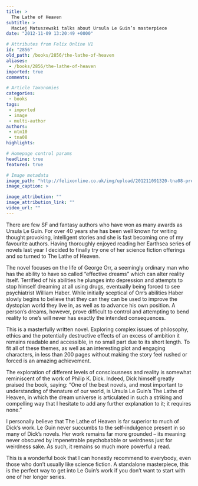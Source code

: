 ```yaml
---
title: >
  The Lathe of Heaven
subtitle: >
  Maciej Matuszewski talks about Ursula Le Guin’s masterpiece
date: "2012-11-09 13:20:49 +0000"

# Attributes from Felix Online V1
id: "2856"
old_path: /books/2856/the-lathe-of-heaven
aliases:
 - /books/2856/the-lathe-of-heaven
imported: true
comments:

# Article Taxonomies
categories:
 - books
tags:
 - imported
 - image
 - multi-author
authors:
 - mtm10
 - tna08
highlights:

# Homepage control params
headline: true
featured: true

# Image metadata
image_path: "http://felixonline.co.uk/img/upload/201211091320-tna08-pressphotolathe5.jpg"
image_caption: >

image_attribution: ""
image_attribution_link: ""
video_url: ""
---
```


There are few SF and fantasy authors who have won as many awards as Ursula Le Guin. For over 40 years she has been well known for writing thought provoking, intelligent stories and she is fast becoming one of my favourite authors. Having thoroughly enjoyed reading her Earthsea series of novels last year I decided to finally try one of her science fiction offerings and so turned to The Lathe of Heaven.

The novel focuses on the life of George Orr, a seemingly ordinary man who has the ability to have so called “effective dreams” which can alter reality itself. Terrified of his abilities he plunges into depression and attempts to stop himself dreaming at all using drugs, eventually being forced to see psychiatrist William Haber. While initially sceptical of Orr’s abilities Haber slowly begins to believe that they can they can be used to improve the dystopian world they live in, as well as to advance his own position. A person’s dreams, however, prove difficult to control and attempting to bend reality to one’s will never has exactly the intended consequences.

This is a masterfully written novel. Exploring complex issues of philosophy, ethics and the potentially destructive effects of an excess of ambition it remains readable and accessible, in no small part due to its short length. To fit all of these themes, as well as an interesting plot and engaging characters, in less than 200 pages without making the story feel rushed or forced is an amazing achievement.

The exploration of different levels of consciousness and reality is somewhat reminiscent of the work of Philip K. Dick. Indeed, Dick himself greatly praised the book, saying: “One of the best novels, and most important to understanding of thenature of our world, is Ursula Le Guin’s The Lathe of Heaven, in which the dream universe is articulated in such a striking and compelling way that I hesitate to add any further explanation to it; it requires none.”

I personally believe that The Lathe of Heaven is far superior to much of Dick’s work. Le Guin never succumbs to the self-indulgence present in so many of Dick’s novels. Her work remains far more grounded – its meaning never obscured by impenetrable psychobabble or weirdness just for weirdness sake. As such, it remains so much more powerful a read.

This is a wonderful book that I can honestly recommend to everybody, even those who don’t usually like science fiction. A standalone masterpiece, this is the perfect way to get into Le Guin’s work if you don’t want to start with one of her longer series.
